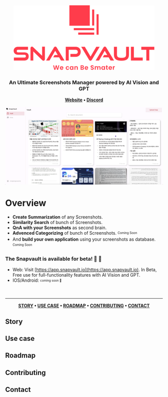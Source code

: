 <h1 align="center">
	<img
		width="450"
		alt="Snapvault"
		src="https://raw.githubusercontent.com/SnapVault0/snapvault0.github.io/main/snapvault-vertical.svg?sanitize=true">
</h1>

<h3 align="center">
	An Ultimate Screenshots Manager powered by AI Vision and GPT
</h3>

<p align="center">
	<strong>
		<a href="https://app.snapvault.io">Website</a>
		•
		<a href="https://discord.gg/UbzwpeFR">Discord</a>
	</strong>
</p>

<p align="center">
	<img src="https://raw.githubusercontent.com/SnapVault0/snapvault0.github.io/main/overview.png" width="550">
</p>

# Overview

- **Create Summarization** of any Screenshots.
- **Similarity Search** of bunch of Screenshots.
- **QnA with your Screenshots** as second brain.
- **Advenced Categorizing** of bunch of Screenshots. <sub><sup>Coming Soon</sup></sub>
- And **build your own application** using your screenshots as database. <sub><sup>Coming Soon</sup></sub>

### The Snapvault is available for beta! 🥳 🚀

- Web: Visit [https://app.snapvault.io](https://app.snapvault.io). In Beta, Free use for full-functionality features with AI Vision and GPT.
- IOS/Android: <sub><sup>coming soon 👀</sup></sub>

</br>

---

<div align="center">

**[STORY](https://github.com/chroline/well_app#-project-philosophy) • 
[USE CASE](https://github.com/chroline/well_app#-tech-stack) • 
[ROADMAP](https://github.com/chroline/well_app#-spread-the-word) • 
[CONTRIBUTING](https://github.com/chroline/well_app#%EF%B8%8F-contributing) • 
[CONTACT](https://github.com/chroline/well_app#%EF%B8%8F-license)**

</div>

## Story

## Use case

## Roadmap

## Contributing

## Contact
